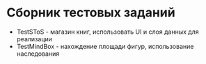 # Сборник тестовых заданий
* TestSToS - магазин книг, использовать UI и слоя данных для реализации
* TestMindBox - нахождение площади фигур, использование наследования